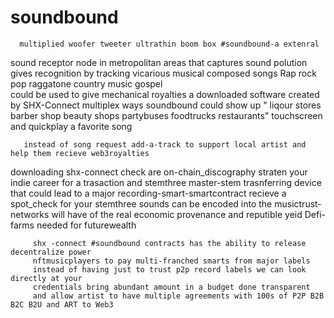 # soundbound

      multiplied woofer tweeter ultrathin boom box #soundbound-a extenral 
sound receptor node in metropolitan areas that captures
sound polution gives recognition by tracking vicarious musical 
composed songs Rap rock pop raggatone country music gospel\
     could be used to give mechanical royalties a downloaded software 
created by SHX-Connect multiplex ways soundbound could show up 
" liqour stores barber shop beauty shops
partybuses foodtrucks restaurants" touchscreen and quickplay a favorite song 

       instead of song request add-a-track to support local artist and help them recieve web3royalties 
downloading shx-connect check are on-chain_discography straten your
        indie career for a trasaction and stemthree master-stem trasnferring device
that could lead to a major recording-smart-smartcontract recieve a 
        spot_check for your stemthree
     sounds can be encoded into the musictrust-networks will have of the 
      real economic provenance and reputible yeid Defi-farms needed for futurewealth

         shx -connect #soundbound contracts has the ability to release decentralize power 
         nftmusicplayers to pay multi-franched smarts from major labels
         instead of having just to trust p2p record labels we can look directly at your 
         credentials bring abundant amount in a budget done transparent
         and allow artist to have multiple agreements with 100s of P2P B2B B2C B2U and ART to Web3

